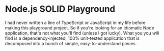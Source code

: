 # Node.js SOLID Playground

I had never written a line of TypeScript or JavaScript in my life before making this playground project. So if you're looking for an idiomatic Node application, that's not what you'll find (unless I got lucky). What you you *will* find is a dependency-injected, 100% unit-tested application that is decomposed into a bunch of simple, easy-to-understand pieces.
